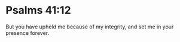 # Psalms 41:12

But you have upheld me because of my integrity, and set me in your presence forever.
